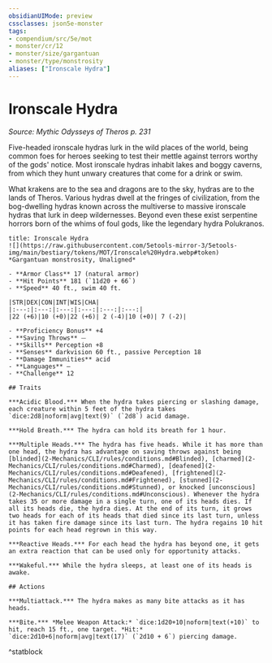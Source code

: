 ```yaml
---
obsidianUIMode: preview
cssclasses: json5e-monster
tags:
- compendium/src/5e/mot
- monster/cr/12
- monster/size/gargantuan
- monster/type/monstrosity
aliases: ["Ironscale Hydra"]
---
```

# Ironscale Hydra
*Source: Mythic Odysseys of Theros p. 231*  

Five-headed ironscale hydras lurk in the wild places of the world, being common foes for heroes seeking to test their mettle against terrors worthy of the gods' notice. Most ironscale hydras inhabit lakes and boggy caverns, from which they hunt unwary creatures that come for a drink or swim.

What krakens are to the sea and dragons are to the sky, hydras are to the lands of Theros. Various hydras dwell at the fringes of civilization, from the bog-dwelling hydras known across the multiverse to massive ironscale hydras that lurk in deep wildernesses. Beyond even these exist serpentine horrors born of the whims of foul gods, like the legendary hydra Polukranos.

```ad-statblock
title: Ironscale Hydra
![](https://raw.githubusercontent.com/5etools-mirror-3/5etools-img/main/bestiary/tokens/MOT/Ironscale%20Hydra.webp#token)
*Gargantuan monstrosity, Unaligned*

- **Armor Class** 17 (natural armor)
- **Hit Points** 181 (`11d20 + 66`)
- **Speed** 40 ft., swim 40 ft.

|STR|DEX|CON|INT|WIS|CHA|
|:---:|:---:|:---:|:---:|:---:|:---:|
|22 (+6)|10 (+0)|22 (+6)| 2 (-4)|10 (+0)| 7 (-2)|

- **Proficiency Bonus** +4
- **Saving Throws** ⏤
- **Skills** Perception +8
- **Senses** darkvision 60 ft., passive Perception 18
- **Damage Immunities** acid
- **Languages** —
- **Challenge** 12

## Traits

***Acidic Blood.*** When the hydra takes piercing or slashing damage, each creature within 5 feet of the hydra takes `dice:2d8|noform|avg|text(9)` (`2d8`) acid damage.

***Hold Breath.*** The hydra can hold its breath for 1 hour.

***Multiple Heads.*** The hydra has five heads. While it has more than one head, the hydra has advantage on saving throws against being [blinded](2-Mechanics/CLI/rules/conditions.md#Blinded), [charmed](2-Mechanics/CLI/rules/conditions.md#Charmed), [deafened](2-Mechanics/CLI/rules/conditions.md#Deafened), [frightened](2-Mechanics/CLI/rules/conditions.md#Frightened), [stunned](2-Mechanics/CLI/rules/conditions.md#Stunned), or knocked [unconscious](2-Mechanics/CLI/rules/conditions.md#Unconscious). Whenever the hydra takes 35 or more damage in a single turn, one of its heads dies. If all its heads die, the hydra dies. At the end of its turn, it grows two heads for each of its heads that died since its last turn, unless it has taken fire damage since its last turn. The hydra regains 10 hit points for each head regrown in this way.

***Reactive Heads.*** For each head the hydra has beyond one, it gets an extra reaction that can be used only for opportunity attacks.

***Wakeful.*** While the hydra sleeps, at least one of its heads is awake.

## Actions

***Multiattack.*** The hydra makes as many bite attacks as it has heads.

***Bite.*** *Melee Weapon Attack:* `dice:1d20+10|noform|text(+10)` to hit, reach 15 ft., one target. *Hit:* `dice:2d10+6|noform|avg|text(17)` (`2d10 + 6`) piercing damage.
```
^statblock